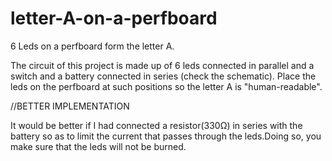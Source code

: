letter-A-on-a-perfboard
=======================

6 Leds on a perfboard form the letter A.

The circuit of this project is made up of 6 leds connected in parallel and
a switch and a battery connected in series (check the schematic).
Place the leds on the perfboard at such positions so the letter A is "human-readable". 

//BETTER IMPLEMENTATION

It would be better if I had connected a resistor(330Ω) in series with the battery so 
as to limit the current that passes through the leds.Doing so, you make sure that the leds
will not be burned.
